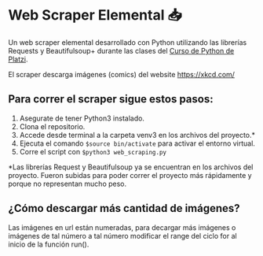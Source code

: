# Web Scraper Elemental 📥
Un web scraper elemental desarrollado con Python utilizando las librerías Requests y Beautifulsoup+ durante las clases del [Curso de Python de Platzi](http://platzi.com/python "Curso de Python de Platzi").

El scraper descarga imágenes (comics) del website https://xkcd.com/ 


## Para correr el scraper sigue estos pasos:

1. Asegurate de tener Python3 instalado.
2. Clona el repositorio.
3. Accede desde terminal a la carpeta venv3 en los archivos del proyecto.*
4. Ejecuta el comando `$source bin/activate` para activar el entorno virtual.
5. Corre el script con `$python3 web_scraping.py`

*Las librerías Request y Beautifulsoup ya se encuentran en los archivos del proyecto. Fueron subidas para poder correr el proyecto más rápidamente y porque no representan mucho peso. 


## ¿Cómo descargar más cantidad de imágenes?

Las imágenes en url están numeradas, para decargar más imágenes o imágenes de tal número a tal número modificar el range del ciclo for al inicio de la función run().